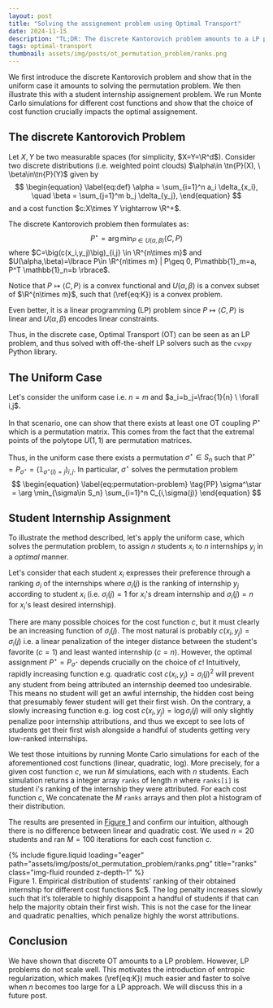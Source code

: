 ```yaml
---
layout: post
title: "Solving the assignement problem using Optimal Transport"
date: 2024-11-15
description: "TL;DR: The discrete Kantorovich problem amounts to a LP problem. In the uniform case, the solution is a permutation matrix which in fact solves the assignement problem."
tags: optimal-transport
thumbnail: assets/img/posts/ot_permutation_problem/ranks.png
---
```


$$
\newcommand{\R}{\mathbb{R}}
\newcommand{\tn}[1]{\textnormal{#1}}
$$

We first introduce the discrete Kantorovich problem and show that in the uniform case it amounts to solving the permutation problem. We then illustrate this with a student internship assignement problem. We run Monte Carlo simulations for different cost functions and show that the choice of cost function crucially impacts the optimal assignement.

## The discrete Kantorovich Problem
Let $X, Y$ be two measurable spaces (for simplicity, $X=Y=\R^d$). Consider two discrete distributions (i.e. weighted point clouds) $\alpha\in \tn{P}(X), \ \beta\in\tn{P}(Y)$ given by
$$
\begin{equation}
    \label{eq:def}
    \alpha = \sum_{i=1}^n a_i \delta_{x_i}, \quad \beta = \sum_{j=1}^m b_j \delta_{y_j},
\end{equation}
$$
and a cost function $c:X\times Y \rightarrow \R^+$.

The discrete Kantorovich problem then formulates as:
$$
\begin{equation}
    \label{eq:K}
    \tag{K}
    P^\star = \arg  \min_{P\in U(\alpha,\beta)} \langle C,P\rangle
\end{equation}
$$
where $C=\big(c(x_i,y_j)\big)_{i,j} \in \R^{n\times m}$ and $U(\alpha,\beta)=\lbrace P\in \R^{n\times m} | P\geq 0, P\mathbb{1}_m=a, P^T \mathbb{1}_n=b \rbrace$.

Notice that $P\mapsto \langle C,P \rangle$ is a convex functional and $U(\alpha,\beta)$ is a convex subset of $\R^{n\times m}$, such that (\ref{eq:K}) is a convex problem.

Even better, it is a linear programming (LP) problem since $P\mapsto \langle C,P \rangle$ is linear and $U(\alpha,\beta)$ encodes linear constraints.

Thus, in the discrete case, Optimal Transport (OT) can be seen as an LP problem, and thus solved with off-the-shelf LP solvers such as the `cvxpy` Python library.

## The Uniform Case
Let's consider the uniform case i.e. $n=m$ and $a_i=b_j=\frac{1}{n} \ \forall i,j$.

In that scenario, one can show that there exists at least one OT coupling $P^\star$ which is a permutation matrix. This comes from the fact that the extremal points of the polytope $U(1,1)$ are permutation matrices.

Thus, in the uniform case there exists a permutation $\sigma^\star \in S_n$ such that $P^\star=P _ {\sigma^\star}=\big( \mathbb{1} _ {\sigma^\star(i)=j} \big) _ {i,j}$. In particular, $\sigma^\star$ solves the permutation problem
$$
\begin{equation}
    \label{eq:permutation-problem}
    \tag{PP}
    \sigma^\star = \arg \min_{\sigma\in S_n} \sum_{i=1}^n C_{i,\sigma(j)}
\end{equation}
$$

## Student Internship Assignment
To illustrate the method described, let's apply the uniform case, which solves the permutation problem, to assign $n$ students $x_i$ to $n$ internships $y_j$ in a *optimal* manner.

Let's consider that each student $x_i$ expresses their preference through a ranking $\sigma_i$ of the internships where $\sigma_i(j)$ is the ranking of internship $y_j$ according to student $x_i$ (i.e. $\sigma_i(j)=1$ for $x_i$'s dream internship and $\sigma_i(j)=n$ for $x_i$'s least desired internship).

There are many possible choices for the cost function $c$, but it must clearly be an increasing function of $\sigma_i(j)$. The most natural is probably $c(x_i,y_j)=\sigma_i(j)$ i.e. a linear penalization of the integer distance between the student's favorite ($c=1$) and least wanted internship ($c=n$). However, the optimal assignment $P^\star=P_{\sigma^\star}$ depends crucially on the choice of $c$! Intuitively, rapidly increasing function e.g. quadratic cost $c(x_i,y_j)=\sigma_i(j)^2$ will prevent any student from being attributed an internship deemed too undesirable. This means no student will get an awful internship, the hidden cost being that presumably fewer student will get their first wish. On the contrary, a slowly increasing function e.g. log cost $c(x_i,y_j)=\log\sigma_i(j)$ will only slightly penalize poor internship attributions, and thus we except to see lots of students get their first wish alongside a handful of students getting very low-ranked internships.

We test those intuitions by running Monte Carlo simulations for each of the aforementioned cost functions (linear, quadratic, log). More precisely, for a given cost function $c$, we run $M$ simulations, each with $n$ students. Each simulation returns a integer array `ranks` of length $n$ where `ranks[i]` is student i's ranking of the internship they were attributed. For each cost function $c$, We concatenate the $M$ `ranks` arrays and then plot a histogram of their distribution.

The results are presented in [Figure 1](#fig-assignment) and confirm our intuition, although there is no difference between linear and quadratic cost. We used $n=20$ students and ran $M=100$ iterations for each cost function $c$.

<div class="row justify-content-center" id="fig-assignment">
    <div class="col-sm mt-3 mt-md-0">
        {% include figure.liquid loading="eager" path="assets/img/posts/ot_permutation_problem/ranks.png" title="ranks" class="img-fluid rounded z-depth-1" %}
    </div>
</div>
<div class="caption">
    Figure 1. Empirical distribution of students’ ranking of their obtained internship for different cost functions $c$. The log penalty increases slowly such that it’s tolerable to highly disappoint a handful of students if that can help the majority obtain their first wish. This is not the case for the linear and quadratic penalties, which penalize highly the worst attributions.
</div>

## Conclusion

We have shown that discrete OT amounts to a LP problem. However, LP problems do not scale well. This motivates the introduction of entropic regularization, which makes (\ref{eq:K}) much easier and faster to solve when $n$ becomes too large for a LP approach. We will discuss this in a future post.
